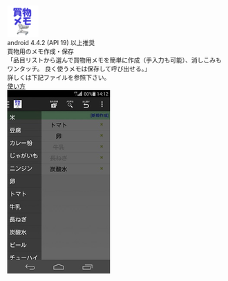 ![ico](/app/src/main/res/mipmap-hdpi/ic_launcher.png)  
android 4.4.2 (API 19) 以上推奨  
買物用のメモ作成・保存  
「品目リストから選んで買物用メモを簡単に作成（手入力も可能）、消しこみもワンタッチ。
良く使うメモは保存して呼び出せる。」  
詳しくは下記ファイルを参照下さい。  
[使い方](/app/リリース/shopmemo2説明書_160610.xlsx)  
![shot](app/リリース/shot.jpg)  

